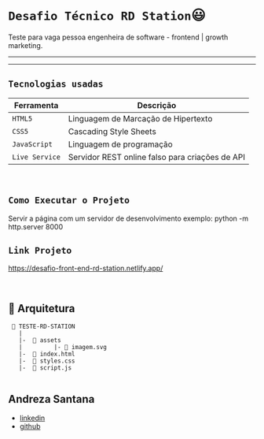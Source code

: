 # `Desafio Técnico RD Station`😃

Teste para vaga pessoa engenheira de software - frontend | growth marketing.


---
------
## `Tecnologias usadas`

| Ferramenta | Descrição |
| --- | --- |
| `HTML5` | Linguagem de Marcação de Hipertexto |
| `CSS5` | Cascading Style Sheets |
| `JavaScript` | Linguagem de programação|
| `Live Service` | Servidor REST online falso para criações de API |

<br>

## `Como Executar o Projeto`
Servir a página com um servidor de desenvolvimento exemplo:
python -m http.server 8000

## `Link Projeto`
https://desafio-front-end-rd-station.netlify.app/

<br>

## 📁 Arquitetura 

```
 📁 TESTE-RD-STATION
   |
   |-  📁 assets
   |         |- 📄 imagem.svg
   |-  📄 index.html
   |-  📄 styles.css
   |-  📄 script.js
   

```

## Andreza Santana
- [linkedin](https://www.linkedin.com/in/andreza-santana-7a4009a2/)
- [github](https://github.com/andrezasantana)
